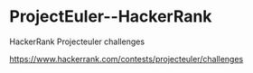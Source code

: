 # ProjectEuler--HackerRank

HackerRank Projecteuler challenges


https://www.hackerrank.com/contests/projecteuler/challenges
